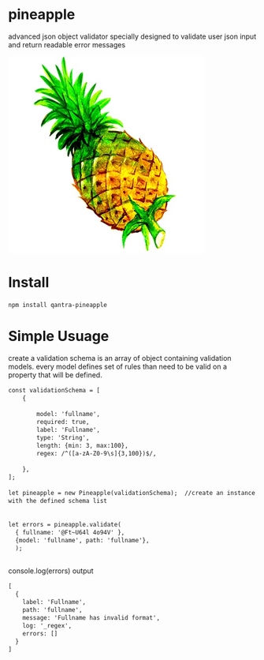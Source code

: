 # pineapple
advanced json object validator specially designed to validate user json input and return readable error messages

![alt text](./pineapple.jpg "juice")


# Install

```npm install qantra-pineapple```

# Simple Usuage

create a validation schema is an array of object containing validation models.
every model defines set of rules than need to be valid
on a property that will be defined.
```
const validationSchema = [
    {

        model: 'fullname',
        required: true,
        label: 'Fullname',
        type: 'String',
        length: {min: 3, max:100},
        regex: /^([a-zA-Z0-9\s]{3,100})$/,

    },
];

let pineapple = new Pineapple(validationSchema);  //create an instance with the defined schema list


let errors = pineapple.validate(
  { fullname: '@Ft~U64l 4o94V' },
  {model: 'fullname', path: 'fullname'},
  );


```

console.log(errors) output

```
[
  {
    label: 'Fullname',
    path: 'fullname',
    message: 'Fullname has invalid format',
    log: '_regex',
    errors: []
  }
]
```







```
